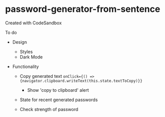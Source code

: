 # password-generator-from-sentence
Created with CodeSandbox


To do

- Design
  - Styles
  - Dark Mode

- Functionality
  - Copy generated text
    `onClick={() => {navigator.clipboard.writeText(this.state.textToCopy)}}`
    - Show 'copy to clipboard' alert

  - State for recent generated passwords
  - Check strength of password
